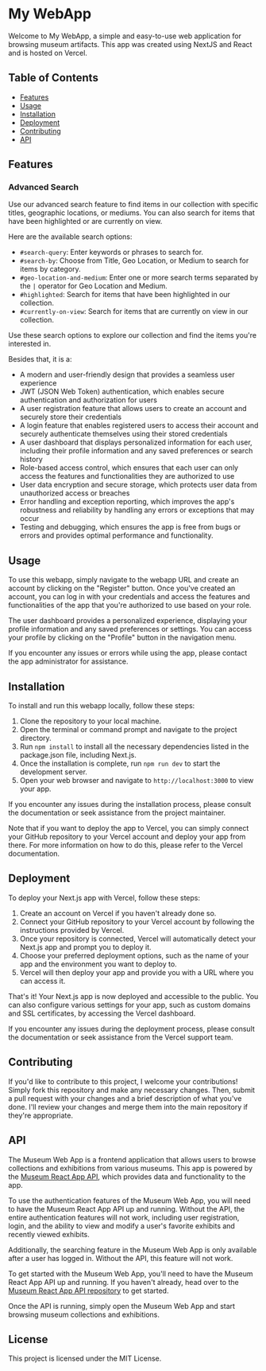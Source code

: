 # My WebApp

Welcome to My WebApp, a simple and easy-to-use web application for browsing museum artifacts. This app was created using NextJS and React and is hosted on Vercel.

## Table of Contents

- [Features](#features)
- [Usage](#usage)
- [Installation](#installation)
- [Deployment](#deployment)
- [Contributing](#contributing)
- [API](#api)

## Features

### Advanced Search

Use our advanced search feature to find items in our collection with specific titles, geographic locations, or mediums. You can also search for items that have been highlighted or are currently on view.

Here are the available search options:

- `#search-query`: Enter keywords or phrases to search for.
- `#search-by`: Choose from Title, Geo Location, or Medium to search for items by category.
- `#geo-location-and-medium`: Enter one or more search terms separated by the `|` operator for Geo Location and Medium.
- `#highlighted`: Search for items that have been highlighted in our collection.
- `#currently-on-view`: Search for items that are currently on view in our collection.

Use these search options to explore our collection and find the items you're interested in.


Besides that, it is a:

- A modern and user-friendly design that provides a seamless user experience
- JWT (JSON Web Token) authentication, which enables secure authentication and authorization for users
- A user registration feature that allows users to create an account and securely store their credentials
- A login feature that enables registered users to access their account and securely authenticate themselves using their stored credentials
- A user dashboard that displays personalized information for each user, including their profile information and any saved preferences or search history
- Role-based access control, which ensures that each user can only access the features and functionalities they are authorized to use
- User data encryption and secure storage, which protects user data from unauthorized access or breaches
- Error handling and exception reporting, which improves the app's robustness and reliability by handling any errors or exceptions that may occur
- Testing and debugging, which ensures the app is free from bugs or errors and provides optimal performance and functionality.

## Usage

To use this webapp, simply navigate to the webapp URL and create an account by clicking on the "Register" button. Once you've created an account, you can log in with your credentials and access the features and functionalities of the app that you're authorized to use based on your role. 

The user dashboard provides a personalized experience, displaying your profile information and any saved preferences or settings. You can access your profile by clicking on the "Profile" button in the navigation menu. 

If you encounter any issues or errors while using the app, please contact the app administrator for assistance. 



## Installation

To install and run this webapp locally, follow these steps:

1. Clone the repository to your local machine.
2. Open the terminal or command prompt and navigate to the project directory.
3. Run `npm install` to install all the necessary dependencies listed in the package.json file, including Next.js.
4. Once the installation is complete, run `npm run dev` to start the development server.
5. Open your web browser and navigate to `http://localhost:3000` to view your app.

If you encounter any issues during the installation process, please consult the documentation or seek assistance from the project maintainer.

Note that if you want to deploy the app to Vercel, you can simply connect your GitHub repository to your Vercel account and deploy your app from there. For more information on how to do this, please refer to the Vercel documentation.


## Deployment

To deploy your Next.js app with Vercel, follow these steps:

1. Create an account on Vercel if you haven't already done so.
2. Connect your GitHub repository to your Vercel account by following the instructions provided by Vercel.
3. Once your repository is connected, Vercel will automatically detect your Next.js app and prompt you to deploy it.
4. Choose your preferred deployment options, such as the name of your app and the environment you want to deploy to.
5. Vercel will then deploy your app and provide you with a URL where you can access it.

That's it! Your Next.js app is now deployed and accessible to the public. You can also configure various settings for your app, such as custom domains and SSL certificates, by accessing the Vercel dashboard.

If you encounter any issues during the deployment process, please consult the documentation or seek assistance from the Vercel support team.


## Contributing

If you'd like to contribute to this project, I welcome your contributions! Simply fork this repository and make any necessary changes. Then, submit a pull request with your changes and a brief description of what you've done. I'll review your changes and merge them into the main repository if they're appropriate.

## API


The Museum Web App is a frontend application that allows users to browse collections and exhibitions from various museums. This app is powered by the [Museum React App API](https://github.com/f051a0303/Museum-API), which provides data and functionality to the app.

To use the authentication features of the Museum Web App, you will need to have the Museum React App API up and running. Without the API, the entire authentication features will not work, including user registration, login, and the ability to view and modify a user's favorite exhibits and recently viewed exhibits.

Additionally, the searching feature in the Museum Web App is only available after a user has logged in. Without the API, this feature will not work.

To get started with the Museum Web App, you'll need to have the Museum React App API up and running. If you haven't already, head over to the [Museum React App API repository](https://github.com/f051a0303/Museum-API) to get started. 

Once the API is running, simply open the Museum Web App and start browsing museum collections and exhibitions.

## License
This project is licensed under the MIT License.


